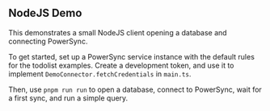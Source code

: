 ## NodeJS Demo

This demonstrates a small NodeJS client opening a database and connecting PowerSync.

To get started, set up a PowerSync service instance with the default rules for the todolist examples.
Create a development token, and use it to implement `DemoConnector.fetchCredentials` in `main.ts`.

Then, use `pnpm run run` to open a database, connect to PowerSync, wait for a first sync, and run a simple query.
